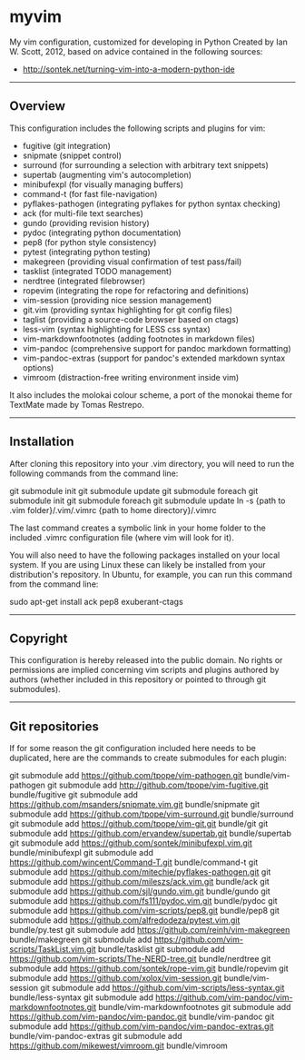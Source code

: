 myvim
=====

My vim configuration, customized for developing in Python
Created by Ian W. Scott, 2012, based on advice contained in the 
following sources:

- http://sontek.net/turning-vim-into-a-modern-python-ide

------------------
Overview
------------------

This configuration includes the following scripts and plugins for vim:

- fugitive (git integration)
- snipmate (snippet control)
- surround (for surrounding a selection with arbitrary text snippets)
- supertab (augmenting vim's autocompletion)
- minibufexpl (for visually managing buffers)
- command-t (for fast file-navigation)
- pyflakes-pathogen (integrating pyflakes for python syntax checking)
- ack (for multi-file text searches)
- gundo (providing revision history)
- pydoc (integrating python documentation)
- pep8 (for python style consistency)
- pytest (integrating python testing)
- makegreen (providing visual confirmation of test pass/fail)
- tasklist (integrated TODO management)
- nerdtree (integrated filebrowser)
- ropevim (integrating the rope for refactoring and definitions)
- vim-session (providing nice session management)
- git.vim (providing syntax highlighting for git config files)
- taglist (providing a source-code browser based on ctags)
- less-vim (syntax highlighting for LESS css syntax)
- vim-markdownfootnotes (adding footnotes in markdown files)
- vim-pandoc (comprehensive support for pandoc markdown formatting)
- vim-pandoc-extras (support for pandoc's extended markdown syntax options)
- vimroom (distraction-free writing environment inside vim)

It also includes the molokai colour scheme, a port of the monokai theme
for TextMate made by Tomas Restrepo.

---------------
Installation
---------------

After cloning this repository into your .vim directory, you will
need to run the following commands from the command line:

git submodule init
git submodule update
git submodule foreach git submodule init
git submodule foreach git submodule update
ln -s {path to .vim folder}/.vim/.vimrc {path to home directory}/.vimrc

The last command creates a symbolic link in your home folder 
to the included .vimrc configuration file (where vim will look 
for it). 

You will also need to have the following packages installed on 
your local system. If you are using Linux these can likely be installed 
from your distribution's repository. In Ubuntu, for example, you can 
run this command from the command line:

sudo apt-get install ack pep8 exuberant-ctags

------------------
Copyright
------------------

This configuration is hereby released into the public domain. 
No rights or permissions are implied concerning vim scripts and 
plugins authored by authors (whether included in this repository 
or pointed to through git submodules).

-----------------
Git repositories
-----------------

If for some reason the git configuration included here needs to be duplicated, 
here are the commands to create submodules for each plugin:

git submodule add https://github.com/tpope/vim-pathogen.git bundle/vim-pathogen
git submodule add http://github.com/tpope/vim-fugitive.git bundle/fugitive
git submodule add https://github.com/msanders/snipmate.vim.git bundle/snipmate
git submodule add https://github.com/tpope/vim-surround.git bundle/surround
git submodule add https://github.com/tpope/vim-git.git bundle/git
git submodule add https://github.com/ervandew/supertab.git bundle/supertab
git submodule add https://github.com/sontek/minibufexpl.vim.git bundle/minibufexpl
git submodule add https://github.com/wincent/Command-T.git bundle/command-t
git submodule add https://github.com/mitechie/pyflakes-pathogen.git
git submodule add https://github.com/mileszs/ack.vim.git bundle/ack
git submodule add https://github.com/sjl/gundo.vim.git bundle/gundo
git submodule add https://github.com/fs111/pydoc.vim.git bundle/pydoc
git submodule add https://github.com/vim-scripts/pep8.git bundle/pep8
git submodule add https://github.com/alfredodeza/pytest.vim.git bundle/py.test
git submodule add https://github.com/reinh/vim-makegreen bundle/makegreen
git submodule add https://github.com/vim-scripts/TaskList.vim.git bundle/tasklist
git submodule add https://github.com/vim-scripts/The-NERD-tree.git bundle/nerdtree
git submodule add https://github.com/sontek/rope-vim.git bundle/ropevim
git submodule add https://github.com/xolox/vim-session.git bundle/vim-session
git submodule add https://github.com/vim-scripts/less-syntax.git bundle/less-syntax
git submodule add https://github.com/vim-pandoc/vim-markdownfootnotes.git bundle/vim-markdownfootnotes
git submodule add https://github.com/vim-pandoc/vim-pandoc.git bundle/vim-pandoc
git submodule add https://github.com/vim-pandoc/vim-pandoc-extras.git bundle/vim-pandoc-extras
git submodule add https://github.com/mikewest/vimroom.git bundle/vimroom
